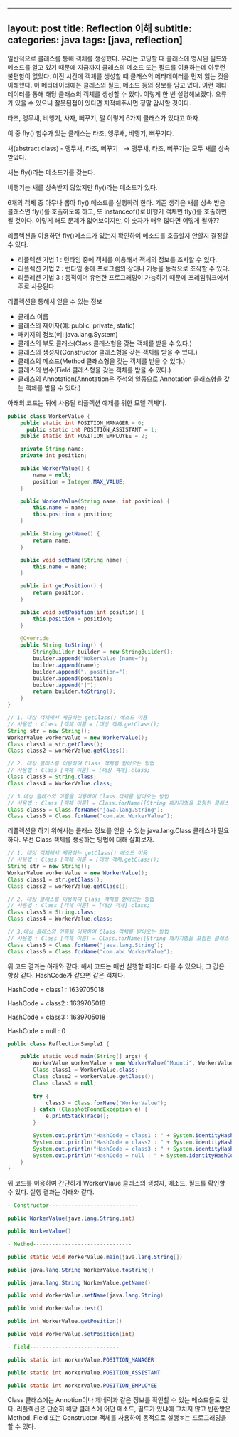 ---
layout: post
title: Reflection 이해
subtitle:
categories: java
tags: [java, reflection]
----

일반적으로 클래스를 통해 객체를 생성했다. 
우리는 코딩할 때 클래스에 명시된 필드와 메소드를 알고 있기 때문에 지금까지 클래스의 메소드 또는 필드를 이용하는데 아무런 불편함이 없었다. 
이전 시간에 객체를 생성할 때 클래스의 메타데이터를 먼저 읽는 것을 이해했다. 이 메타데이터에는 클래스의 필드, 메소드 등의 정보를 담고 있다. 
이런 메타데이터를 통해 해당 클래스의 객체를 생성할 수 있다. 
이렇게 한 번 설명해보겠다. 
오류가 있을 수 있으니 잘못된점이 있다면 지적해주시면 정말 감사할 것이다. 

타조, 앵무새, 비행기, 사자, 뻐꾸기, 말 이렇게 6가지 클래스가 있다고 하자. 

이 중 fly() 함수가 있는 클래스는 타조, 앵무새, 비행기, 뻐꾸기다.

새(abstract class) - 앵무새, 타조, 뻐꾸기    -> 앵무새, 타조, 뻐꾸기는 모두 새를 상속받았다. 

새는 fly()라는 메소드가를 갖는다.

비행기는 새를 상속받지 않았지만 fly()라는 메소드가 있다.

6개의 객체 중 아무나 뽑아 fly() 메소드를 실행하려 한다. 기존 생각은 새를 상속 받은 클래스면 fly()를 호출하도록 하고, 또 instanceof()로 비행기 객체면 fly()를 호출하면 될 것이다. 이렇게 해도 문제가 없어보이지만, 이 숫자가 매우 많다면 어떻게 될까??

리플렉션을 이용하면 fly()메소드가 있는지 확인하여 메소드를 호출할지 안할지 결정할 수 있다.

- 리플렉션 기법 1 : 런타임 중에 객체를 이용해서 객체의 정보를 조사할 수 있다.
- 리플렉션 기법 2 : 런타임 중에 프로그램의 상태나 기능을 동적으로 조작할 수 있다.
- 리플레션 기법 3 : 동적이며 유연한 프로그래밍이 가능하기 때문에 프레임워크에서 주로 사용된다.

리플렉션을 통해서 얻을 수 있는 정보

- 클래스 이름
- 클래스의 제어자(예: public, private, static)
- 패키지의 정보(예: java.lang.System)
- 클래스의 부모 클래스(Class 클래스형을 갖는 객체를 받을 수 있다.)
- 클래스의 생성자(Constructor 클래스형을 갖는 객체를 받을 수 있다.)
- 클래스의 메소드(Method 클래스형을 갖는 객체를 받을 수 있다.)
- 클래스의 변수(Field 클래스형을 갖는 객체를 받을 수 있다.)
- 클래스의 Annotation(Annotation은 주석의 일종으로 Annotation 클래스형을 갖는 객체를 받을 수 있다.)

아래의 코드는 뒤에 사용될 리플렉션 예제를 위한 모델 객체다.

```java
public class WorkerValue { 
    public static int POSITION_MANAGER = 0; 
	  public static int POSITION_ASSISTANT = 1; 
    public static int POSITION_EMPLOYEE = 2; 

    private String name; 
    private int position; 

    public WorkerValue() { 
        name = null; 
        position = Integer.MAX_VALUE; 
    } 

    public WorkerValue(String name, int position) { 
        this.name = name; 
        this.position = position; 
    } 

    public String getName() { 
        return name; 
    } 

    public void setName(String name) { 
        this.name = name; 
    } 

    public int getPosition() { 
        return position; 
    } 

    public void setPosition(int position) { 
        this.position = position; 
    } 
 
    @Override 
    public String toString() { 
        StringBuilder builder = new StringBuilder(); 
        builder.append("WokerValue [name="); 
        builder.append(name); 
        builder.append(", position="); 
        builder.append(position); 
        builder.append("]"); 
        return builder.toString(); 
    } 
}
```

```java
// 1. 대상 객체에서 제공하는 getClass() 메소드 이용 
// 사용법 : Class [객체 이름 = [대상 객체.getClass(); 
String str = new String(); 
WorkerValue workerValue = new WorkerValue(); 
Class class1 = str.getClass(); 
Class class2 = workerValue.getClass(); 

// 2. 대상 클래스를 이용하여 Class 객체를 받아오는 방법 
// 사용법 : Class [객체 이름] = [대상 객체].class; 
Class class3 = String.class; 
Class class4 = WorkerValue.class; 

// 3.대상 클래스의 이름을 이용하여 Class 객체를 받아오는 방법 
// 사용법 : Class [객체 이름] = Class.forName([String 패키지명을 포함한 클래스 이름]) 
Class class5 = Class.forName("java.lang.String"); 
Class class6 = Class.forName("com.abc.WorkerValue");
```

리플렉션을 하기 위해서는 클래스 정보를 얻을 수 있는 java.lang.Class 클래스가 필요하다. 우선 Class 객체를 생성하는 방법에 대해 살펴보자.

```java
// 1. 대상 객체에서 제공하는 getClass() 메소드 이용
// 사용법 : Class [객체 이름 = [대상 객체.getClass();
String str = new String();
WorkerValue workerValue = new WorkerValue();
Class class1 = str.getClass();
Class class2 = workerValue.getClass();

// 2. 대상 클래스를 이용하여 Class 객체를 받아오는 방법
// 사용법 : Class [객체 이름] = [대상 객체].class;
Class class3 = String.class;
Class class4 = WorkerValue.class;

// 3.대상 클래스의 이름을 이용하여 Class 객체를 받아오는 방법
// 사용법 : Class [객체 이름] = Class.forName([String 패키지명을 포함한 클래스 이름])
Class class5 = Class.forName("java.lang.String");
Class class6 = Class.forName("com.abc.WorkerValue");
```

위 코드 결과는 아래와 같다. 해시 코드는 매번 실행할 때마다 다를 수 있으나, 그 값은 항상 같다. HashCode가 같으면 같은 객체다.

HashCode = class1 : 1639705018

HashCode = class2 : 1639705018

HashCode = class3 : 1639705018

HashCode = null : 0

```java
public class ReflectionSample1 {

	public static void main(String[] args) {
		WorkerValue workerValue = new WorkerValue("Moonti", WorkerValue.POSITION_MANAGER);
		Class class1 = WorkerValue.class;
		Class class2 = workerValue.getClass();
		Class class3 = null;
	
		try {
			class3 = Class.forName("WorkerValue");
		} catch (ClassNotFoundException e) {
			e.printStackTrace();
		}

		System.out.println("HashCode = class1 : " + System.identityHashCode(class1));
		System.out.println("HashCode = class2 : " + System.identityHashCode(class2));
		System.out.println("HashCode = class3 : " + System.identityHashCode(class3));
		System.out.println("HashCode = null : " + System.identityHashCode(null));		
	}
}
```

위 코드를 이용하여 간단하게 WorkerVlaue 클래스의 생성자, 메소드, 필드를 확인할 수 있다. 실행 결과는 아래와 같다.

```java
- Constructor----------------------------

public WorkerValue(java.lang.String,int)

public WorkerValue()

- Method-------------------------------

public static void WorkerValue.main(java.lang.String[])

public java.lang.String WorkerValue.toString()

public java.lang.String WorkerValue.getName()

public void WorkerValue.setName(java.lang.String)

public void WorkerValue.test()

public int WorkerValue.getPosition()

public void WorkerValue.setPosition(int)

- Field----------------------------

public static int WorkerValue.POSITION_MANAGER

public static int WorkerValue.POSITION_ASSISTANT

public static int WorkerValue.POSITION_EMPLOYEE
```

Class 클래스에는 Annotion이나 제네릭과 같은 정보를 확인할 수 있는 메소드들도 있다. 리플렉션은 단순히 해당 클래스에 어떤 메소드, 필드가 있냐에 그치지 않고 반환받은 Method, Field 또는 Constructor 객체를 사용하여 동적으로 실행ㅎ는 프로그래밍을 할 수 있다.
